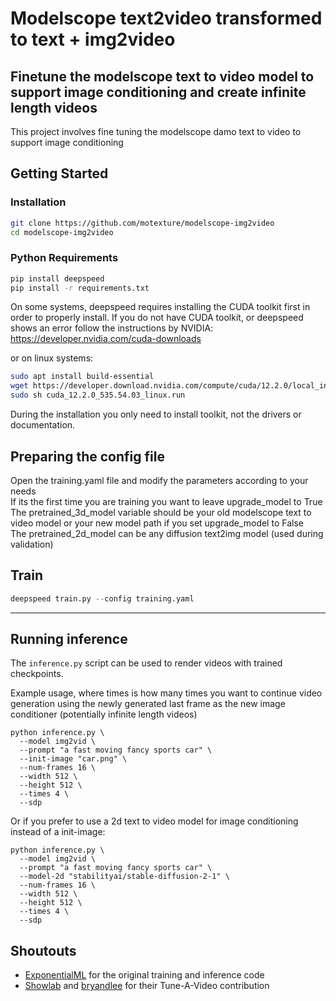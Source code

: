 # Modelscope text2video transformed to text + img2video
## Finetune the modelscope text to video model to support image conditioning and create infinite length videos

This project involves fine tuning the modelscope damo text to video to support image conditioning

## Getting Started

### Installation
```bash
git clone https://github.com/motexture/modelscope-img2video
cd modelscope-img2video
```

### Python Requirements

```bash
pip install deepspeed
pip install -r requirements.txt
```

On some systems, deepspeed requires installing the CUDA toolkit first in order to properly install. If you do not have CUDA toolkit, or deepspeed shows an error follow the instructions by NVIDIA: https://developer.nvidia.com/cuda-downloads

or on linux systems:
```bash
sudo apt install build-essential
wget https://developer.download.nvidia.com/compute/cuda/12.2.0/local_installers/cuda_12.2.0_535.54.03_linux.run
sudo sh cuda_12.2.0_535.54.03_linux.run
```

During the installation you only need to install toolkit, not the drivers or documentation.

## Preparing the config file
Open the training.yaml file and modify the parameters according to your needs  <br /> 
If its the first time you are training you want to leave upgrade_model to True  <br /> 
The pretrained_3d_model variable should be your old modelscope text to video model or your new model path if you set upgrade_model to False  <br /> 
The pretrained_2d_model can be any diffusion text2img model (used during validation)

## Train
```python
deepspeed train.py --config training.yaml
```
---

## Running inference
The `inference.py` script can be used to render videos with trained checkpoints.

Example usage, where times is how many times you want to continue video generation using the newly generated last frame as the new image conditioner (potentially infinite length videos)
```
python inference.py \
  --model img2vid \
  --prompt "a fast moving fancy sports car" \
  --init-image "car.png" \
  --num-frames 16 \
  --width 512 \
  --height 512 \
  --times 4 \
  --sdp
```

Or if you prefer to use a 2d text to video model for image conditioning instead of a init-image:
```
python inference.py \
  --model img2vid \
  --prompt "a fast moving fancy sports car" \
  --model-2d "stabilityai/stable-diffusion-2-1" \
  --num-frames 16 \
  --width 512 \
  --height 512 \
  --times 4 \
  --sdp
```
## Shoutouts

- [ExponentialML](https://github.com/ExponentialML/Text-To-Video-Finetuning/) for the original training and inference code
- [Showlab](https://github.com/showlab/Tune-A-Video) and [bryandlee](https://github.com/bryandlee/Tune-A-Video) for their Tune-A-Video contribution
